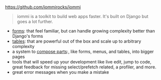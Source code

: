 https://github.com/iommirocks/iommi

> iommi is a toolkit to build web apps faster. It's built on Django but goes a lot further.

-   [forms](https://docs.iommi.rocks/en/latest/forms.html): that feel familiar, but can handle growing complexity better than Django's forms
-   [tables](https://docs.iommi.rocks/en/latest/tables.html): that are powerful out of the box and scale up to arbitrary complexity
-   a system to [compose parts](https://docs.iommi.rocks/en/latest/pages.html):, like forms, menus, and tables, into bigger pages
-   tools that will speed up your development like live edit, jump to code, great feedback for missing select/prefetch related, a profiler, and more.
-   great error messages when you make a mistake